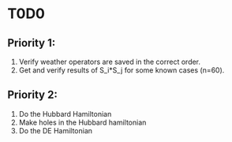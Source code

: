 T0D0
====

Priority 1:
-----------

1. Verify weather operators are saved in the correct order.
2. Get and verify results of S_i*S_j for some known cases (n=60).

Priority 2:
-----------

1. Do the Hubbard Hamiltonian
2. Make holes in the Hubbard hamiltonian
3. Do the DE Hamiltonian
